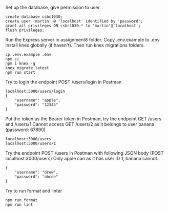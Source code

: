Set up the database, give permission to user

```
create database csbc1030;
create user 'martin' @ 'localhost' identified by 'password';
grant all privileges ON csbc1030.* to 'martin'@'localhost';
flush privileges;
```

Run the Express server in assignment8 folder.
Copy .env.example to .env
Install knex globally (if haven't). Then run knex migrations folders.

```
cp .env.example .env
npm ci
npm i knex -g
knex migrate:latest
npm run start
```

Try to login the endpoint POST /users/login in Postman

```
localhost:3000/users/login
{
    "username": "apple",
    "password": "12345"
}
```

Put the token as the Bearer token in Postman, try the endpoint GET /users and /users/1
Cannot access GET /users/2 as it belongs to user banana (password: 67890)

```
localhost:3000/users
localhost:3000/users/1
```

Try the endpoint POST /users in Postman with following JSON body (POST localhost:3000/users)
Only apple can as it has user ID 1, banana cannot.

```
{
    "username": "drew",
    "password": "abcde"
}
```

Try to run format and linter

```
npm run format
npm run lint
```
